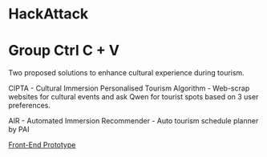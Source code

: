 # HackAttack
# Group Ctrl C + V
Two proposed solutions to enhance cultural experience during tourism.

CIPTA - Cultural Immersion Personalised Tourism Algorithm
      - Web-scrap websites for cultural events and ask Qwen for tourist spots based on 3 user preferences.

AIR   - Automated Immersion Recommender
      - Auto tourism schedule planner by PAI

[Front-End Prototype](https://www.figma.com/design/aFGM0Y8sJypA9wMb7Ylh9T/HA?node-id=0-1&t=3q6H4RWvbebBLSiT-1)
